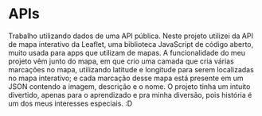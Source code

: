 # APIs
Trabalho utilizando dados de uma API pública.
Neste projeto utilizei da API de mapa interativo da Leaflet, uma biblioteca JavaScript de código aberto, muito usada para apps que utilizam de mapas. A funcionalidade do meu projeto vêm junto do mapa, em que crio uma camada que cria várias marcações no mapa, utilizando latitude e longitude para serem localizadas no mapa interativo; e cada marcação desse mapa está presente em um JSON contendo a imagem, descrição e o nome. 
O projeto tinha um intuito divertido, apenas para o aprendizado e pra minha diversão, pois história é um dos meus interesses especiais. :D
